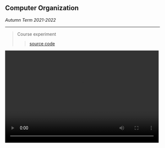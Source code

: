 ## Computer Organization

*Autumn Term 2021-2022*

------

> Course experiment
>
> > [source code](https://github.com/chenxz1111/Computer-Organization)

<video src="" controls="controls" width="500" height="300">Your browser does not support playing this video！</video>

